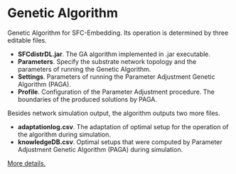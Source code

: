 # Genetic Algorithm

Genetic Algorithm for SFC-Embedding. Its operation is determined by three editable files.

* **SFCdistrDL.jar**. The GA algorithm implemented in .jar executable.
* **Parameters**. Specify the substrate network topology and the parameters of running the Genetic Algorithm.
* **Settings**. Parameters of running the Parameter Adjustment Genetic Algorithm (PAGA).
* **Profile**. Configuration of the Parameter Adjustment procedure. The boundaries of the produced solutions by PAGA.

Besides network simulation output, the algorithm outputs two more files.
* **adaptationlog.csv**. The adaptation of optimal setup for the operation of the algorithm during simulation.
* **knowledgeDB.csv**. Optimal setups that were computed by Parameter Adjustment Genetic Algorithm (PAGA) during simulation.

[More details.](https://rodispantelis.github.io/SFC-Embedding/DataCenters)